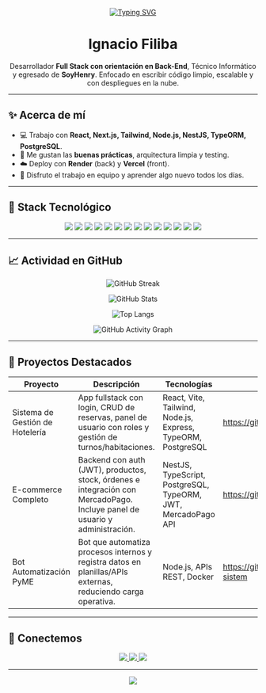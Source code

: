 <!-- Banner / Typing SVG -->
<p align="center">
  <a href="https://github.com/IgnacioFiliba">
    <img src="https://readme-typing-svg.demolab.com?font=Fira+Code&size=24&duration=3000&pause=800&center=true&vCenter=true&width=800&lines=%F0%9F%91%8B+Hola%2C+soy+Ignacio+Filiba;Full+Stack+Developer+Jr+%E2%80%93+React+%E2%80%A2+Node.js+%E2%80%A2+NestJS+%E2%80%A2+TypeORM;Construyo+apps+escalables+y+con+buena+UX" alt="Typing SVG" />
  </a>
</p>

<h1 align="center">Ignacio Filiba</h1>
<p align="center">
  Desarrollador <b>Full Stack con orientación en Back-End</b>, Técnico Informático y egresado de <b>SoyHenry</b>.  
  Enfocado en escribir código limpio, escalable y con despliegues en la nube.
</p>

---

## ✨ Acerca de mí
- 💻 Trabajo con **React, Next.js, Tailwind, Node.js, NestJS, TypeORM, PostgreSQL**.  
- 🧱 Me gustan las **buenas prácticas**, arquitectura limpia y testing.  
- ☁️ Deploy con **Render** (back) y **Vercel** (front).  
- 🤝 Disfruto el trabajo en equipo y aprender algo nuevo todos los días.

---

## 🧰 Stack Tecnológico

<p align="center">
  <!-- Frontend -->
  <img src="https://img.shields.io/badge/React-20232a?logo=react&logoColor=61DAFB" />
  <img src="https://img.shields.io/badge/Next.js-000000?logo=next.js&logoColor=white" />
  <img src="https://img.shields.io/badge/Tailwind-0ea5e9?logo=tailwindcss&logoColor=white" />
  <img src="https://img.shields.io/badge/JavaScript-F7DF1E?logo=javascript&logoColor=000" />
  <img src="https://img.shields.io/badge/TypeScript-3178C6?logo=typescript&logoColor=white" />
  <!-- Backend -->
  <img src="https://img.shields.io/badge/Node.js-339933?logo=node.js&logoColor=white" />
  <img src="https://img.shields.io/badge/NestJS-ea2845?logo=nestjs&logoColor=white" />
  <img src="https://img.shields.io/badge/Express-000000?logo=express&logoColor=white" />
  <!-- DB -->
  <img src="https://img.shields.io/badge/PostgreSQL-336791?logo=postgresql&logoColor=white" />
  <img src="https://img.shields.io/badge/TypeORM-fb3b00?logo=typeorm&logoColor=white" />
  <!-- DevOps -->
  <img src="https://img.shields.io/badge/Docker-2496ED?logo=docker&logoColor=white" />
  <img src="https://img.shields.io/badge/Git-F05033?logo=git&logoColor=white" />
  <img src="https://img.shields.io/badge/Vercel-000000?logo=vercel&logoColor=white" />
  <img src="https://img.shields.io/badge/Render-46E3B7?logo=render&logoColor=000" />
</p>

---

## 📈 Actividad en GitHub
<p align="center">
  <!-- Streak -->
  <img src="https://streak-stats.demolab.com?user=IgnacioFiliba&theme=transparent&hide_border=true" alt="GitHub Streak" />
</p>
<p align="center">
  <!-- Stats -->
  <img src="https://github-readme-stats.vercel.app/api?username=IgnacioFiliba&show_icons=true&hide_border=true&rank_icon=github" alt="GitHub Stats" />
</p>
<p align="center">
  <!-- Top Langs -->
  <img src="https://github-readme-stats.vercel.app/api/top-langs/?username=IgnacioFiliba&layout=compact&hide_border=true" alt="Top Langs" />
</p>
<p align="center">
  <!-- Activity Graph -->
  <img src="https://github-readme-activity-graph.vercel.app/graph?username=IgnacioFiliba&hide_border=true&area=true" alt="GitHub Activity Graph" />
</p>

---

## 🚀 Proyectos Destacados

| Proyecto | Descripción | Tecnologías | Repo | Demo |
|---|---|---|---|---|
| Sistema de Gestión de Hotelería | App fullstack con login, CRUD de reservas, panel de usuario con roles y gestión de turnos/habitaciones. | React, Vite, Tailwind, Node.js, Express, TypeORM, PostgreSQL | https://github.com/pi-rym/PM3-IgnacioFiliba |
| E-commerce Completo | Backend con auth (JWT), productos, stock, órdenes e integración con MercadoPago. Incluye panel de usuario y administración. | NestJS, TypeScript, PostgreSQL, TypeORM, JWT, MercadoPago API | https://github.com/IgnacioFiliba/PF-Grupo5 |
| Bot Automatización PyME | Bot que automatiza procesos internos y registra datos en planillas/APIs externas, reduciendo carga operativa. | Node.js, APIs REST, Docker | https://github.com/IgnacioFiliba/Automatization-sistem |


---

## 🤝 Conectemos

<p align="center">
  <a href="https://www.linkedin.com/in/ignacio-filiba-453249202/">
    <img src="https://img.shields.io/badge/LinkedIn-Ignacio%20Filiba-0A66C2?logo=linkedin&logoColor=white" />
  </a>
  <a href="mailto:ignaciofiliba@gmail.com">
    <img src="https://img.shields.io/badge/Email-ignaciofiliba%40gmail.com-D14836?logo=gmail&logoColor=white" />
  </a>
  <a href="https://github.com/IgnacioFiliba">
    <img src="https://img.shields.io/badge/GitHub-IgnacioFiliba-000000?logo=github&logoColor=white" />
  </a>
</p>

---

<!-- Footer animado -->
<p align="center">
  <img src="https://capsule-render.vercel.app/api?type=waving&height=120&color=0:1C92FF,100:00C9A7&text=Gracias%20por%20visitar%20%F0%9F%91%8B&fontColor=ffffff&fontSize=28&section=footer" />
</p>
